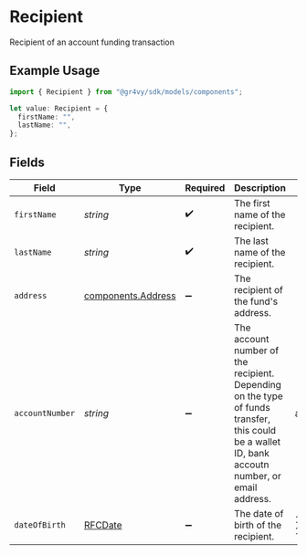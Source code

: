 # Recipient

Recipient of an account funding transaction

## Example Usage

```typescript
import { Recipient } from "@gr4vy/sdk/models/components";

let value: Recipient = {
  firstName: "",
  lastName: "",
};
```

## Fields

| Field                                                                                                                                           | Type                                                                                                                                            | Required                                                                                                                                        | Description                                                                                                                                     | Example                                                                                                                                         |
| ----------------------------------------------------------------------------------------------------------------------------------------------- | ----------------------------------------------------------------------------------------------------------------------------------------------- | ----------------------------------------------------------------------------------------------------------------------------------------------- | ----------------------------------------------------------------------------------------------------------------------------------------------- | ----------------------------------------------------------------------------------------------------------------------------------------------- |
| `firstName`                                                                                                                                     | *string*                                                                                                                                        | :heavy_check_mark:                                                                                                                              | The first name of the recipient.                                                                                                                |                                                                                                                                                 |
| `lastName`                                                                                                                                      | *string*                                                                                                                                        | :heavy_check_mark:                                                                                                                              | The last name of the recipient.                                                                                                                 |                                                                                                                                                 |
| `address`                                                                                                                                       | [components.Address](../../models/components/address.md)                                                                                        | :heavy_minus_sign:                                                                                                                              | The recipient of the fund's address.                                                                                                            |                                                                                                                                                 |
| `accountNumber`                                                                                                                                 | *string*                                                                                                                                        | :heavy_minus_sign:                                                                                                                              | The account number of the recipient. Depending on the type of funds transfer, this could be a wallet ID, bank accoutn number, or email address. | act12345                                                                                                                                        |
| `dateOfBirth`                                                                                                                                   | [RFCDate](../../types/rfcdate.md)                                                                                                               | :heavy_minus_sign:                                                                                                                              | The date of birth of the recipient.                                                                                                             | 1995-12-23                                                                                                                                      |